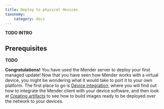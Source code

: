 ```yaml
---
title: Deploy to physical devices
taxonomy:
    category: docs
---
```


**TODO INTRO**

## Prerequisites

**TODO**


**Congratulations!** You have used the Mender server to deploy your first managed update!
Now that you have seen how Mender works with a virtual device, you might be wondering what
it would take to port it to your own platform. The first place to go is
[Device integration](../../Devices), where you will find out how to integrate
the Mender client with your device software, and then look at
[Creating artifacts](../../Artifacts) to see how to build images ready to be
deployed over the network to your devices.
